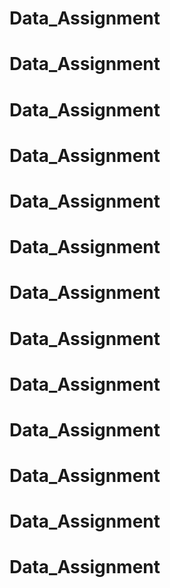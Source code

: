 # Data_Assignment
# Data_Assignment
# Data_Assignment
# Data_Assignment
# Data_Assignment
# Data_Assignment
# Data_Assignment
# Data_Assignment
# Data_Assignment
# Data_Assignment
# Data_Assignment
# Data_Assignment
# Data_Assignment
